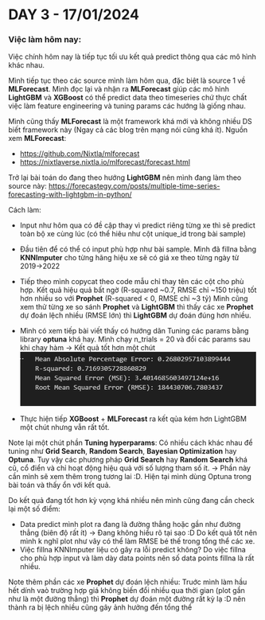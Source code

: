 # DAY 3 - 17/01/2024
### Việc làm hôm nay:

Việc chính hôm nay là tiếp tục tối ưu kết quả predict thông qua các mô hình khác nhau.

Mình tiếp tục theo các source mình làm hôm qua, đặc biệt là source 1 về **MLForecast**. Mình đọc lại và nhận ra **MLForecast** giúp các mô hình **LightGBM** và **XGBoost** có thể predict data theo timeseries chứ thực chất việc làm feature engineering và tuning params các hướng là giống nhau.

Mình cũng thấy **MLForecast** là một framework khá mới và không nhiều DS biết framework này (Ngay cả các blog trên mạng nói cũng khá ít). Nguồn xem **MLForecast**:
- https://github.com/Nixtla/mlforecast
- https://nixtlaverse.nixtla.io/mlforecast/forecast.html


Trở lại bài toán do đang theo hướng **LightGBM** nên mình đang làm theo source này:
https://forecastegy.com/posts/multiple-time-series-forecasting-with-lightgbm-in-python/

Cách làm:
- Input như hôm qua có đề cập thay vì predict riêng từng xe thì sẽ predict toàn bộ xe cùng lúc (có thể hiêu như cột unique_id trong bài sample)
- Đầu tiên để có thể có input phù hợp như bài sample. Mình đã fillna bằng **KNNImputer** cho từng hãng hiệu xe sẽ có giá xe theo từng ngày từ 2019->2022
- Tiếp theo mình copycat theo code mẫu chỉ thay tên các cột cho phù hợp. Kết quả hiệu quả bất ngờ (R-squared ~0.7, RMSE chỉ ~150 triệu) tốt hơn nhiều so với **Prophet** (R-squared < 0, RMSE chỉ ~3 tỷ)
Mình cũng xem thử từng xe so sánh **Prophet** và **LightGBM** thì thấy các xe **Prophet** dự đoán lệch nhiều (RMSE lớn) thì **LightGBM** dự đoán đúng hơn nhiều.

- Mình có xem tiếp bài viết thấy có hướng dãn Tuning các params bằng library **optuna** khá hay. Mình chạy n_trials = 20 và đổi các params sau khi chạy hàm -> Kết quả tốt hơn một chút
![Alt text](image.png)
- Thực hiện tiếp **XGBoost** + **MLForecast** ra kết qủa kém hơn LightGBM một chút nhưng vẫn rất tốt.

Note lại một chút phần **Tuning hyperparams**: 
Có nhiều cách khác nhau để tuning như **Grid Search**, **Random Search**, **Bayesian Optimization** hay **Optuna**. Tuy vậy các phương pháp **Grid Search** hay **Random Search** khá cũ, cổ điển và chỉ hoạt động hiệu quả với số lượng tham số ít.
-> Phần này cần mình sẽ xem thêm trong tương lai :D. Hiện tại mình dùng Optuna trong bài toán và thấy ổn với kết quả.

Do kết quả đang tốt hơn kỳ vọng khá nhiều nên mình cũng đang cần check lại một số điểm:
- Data predict mình plot ra đang là đường thẳng hoặc gần như đường thẳng (biên độ rất ít)
-> Đang không hiểu rõ tại sao :D Do kết quả tốt nên mình k nghĩ plot như vây có thể làm RMSE bé thế trong tổng thể các xe.
- Việc fillna KNNImputer liệu có gây ra lỗi predict không? Do việc fillna cho phù hợp input và làm dày data points nên số data points fillna là rất nhiều.

Note thêm phần các xe **Prophet** dự đoán lệch nhiều: 
Truớc mình làm hầu hết dính vaò trường hợp giá không biến đổi nhiều qua thời gian (plot gần như là một đường thẳng) thì **Prophet** dự đoán một đường rất kỳ lạ :D nên thành ra bị lệch nhiều cũng gây ảnh hưởng đến tổng thể